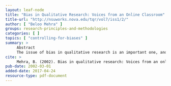 ```yaml
---
layout: leaf-node
title: "Bias in Qualitative Research: Voices from an Online Classroom"
title-url: "http://nsuworks.nova.edu/tqr/vol7/iss1/2/"
author: [ "Beloo Mehra" ]
groups: research-principles-and-methodologies
categories: [ ]
topics: [ "controlling-for-biases" ]
summary: >  
     Abstract
     The issue of bias in qualitative research is an important one, and demands special attention and discussion in any qualitative research methods class. This reflective paper, written in the tradition of teacher-research, presents an analysis of how my students and I, working in an online classroom environment, learn together about the role researcher self and subjectivity play in designing and conducting qualitative research. While researcher bias and subjectivity are commonly understood as inevitable and important by most qualitative researchers, the beginners in qualitative research classes are generally not very comfortable with the idea of research that is not value-neutral. A systematic and reflective analysis of some of the teaching and learning activities, and of the online exchanges in these classes suggests that issues that require more critical thinking and reflection are dealt better using the power of written word. When students write down how their understanding of an issue is developing, the knowledge gained from the experience of putting the idea in comprehensible sentences is many times the knowledge gained when they make a verbal and often casual comment on the issue being discussed in the classroom. Since online instruction allows students to work at their own pace, factors such as differences in students' ability to communicate - through verbal or written expression, and their level of understanding of the content can be better addressed in an online classroom. The students' and instructor's voices in this paper, and the unique framework in which they are organized convey their increased understanding of qualitative research as a process of self-discovery.
cite: >
     Mehra, B. (2002). Bias in qualitative research: Voices from an online classroom. The Qualitative Report, 7(1), 1-19.
pub-date: 2002-03-01
added-date: 2017-04-24
resource-type: pdf-document
---
```

